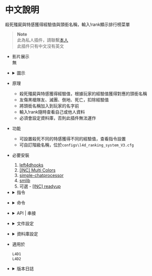 # 中文說明
殺死殭屍與特感獲得經驗值與頭銜名稱，輸入!rank顯示排行榜菜單

> __Note__
<br/>此為私人插件，請聯繫[本人](https://github.com/fbef0102/Game-Private_Plugin#私人插件列表-private-plugins-list)
<br/>此插件只有中文沒有英文

* 影片展示
<br/>無

* <details><summary>圖示</summary>

	* 打開 Rank System 菜單
	<br/>![l4d_ranking_system_V3_1](image/l4d_ranking_system_V3_1.jpg)
	* 玩家聊天時，名子前面給予Rank稱號
	<br/>![l4d_ranking_system_V3_2](image/l4d_ranking_system_V3_2.jpg)
	* 自訂Rank階級
	<br/>![l4d_ranking_system_V3_3](image/l4d_ranking_system_V3_3.jpg)
	* 支援跨伺服器儲存資料庫
	<br/>![l4d_ranking_system_V3_4](image/l4d_ranking_system_V3_4.jpg)
</details>

* 原理
	* 殺死殭屍與特感獲得經驗值，根據玩家的經驗值獲得對應的頭銜名稱
	* 友傷黑槍隊友、滅團、倒地、死亡，扣除經驗值
	* 將頭銜名稱加入到玩家的名字前
	* 輸入!rank隨時查看自己或他人資料
	* 必須會設定資料庫，否則此插件無法運作

* 功能
	* 可設置殺死不同的特感獲得不同的經驗值，查看指令設置
	* 可自訂階級名稱，位於```configs\l4d_ranking_system_V3.cfg```

* 必要安裝
	1. [left4dhooks](https://forums.alliedmods.net/showthread.php?t=321696)
	2. [[INC] Multi Colors](https://github.com/fbef0102/L4D1_2-Plugins/releases/tag/Multi-Colors)
	3. [simple-chatprocessor](https://github.com/fbef0102/L4D1_2-Plugins/tree/master/simple-chatprocessor)
	4. [smlib](https://github.com/fbef0102/L4D1_2-Plugins/releases/tag/smlib-Colors)
	5. 可選 - [[INC] readyup](/Plugin_插件/Server_伺服器/readyup/scripting/include/readyup.inc)

* <details><summary>指令</summary>

	* cfg/sourcemod/l4d_ranking_system.cfg
		```php
		// 0=插件關閉, 1=插件開啟.
		l4d_ranking_system_allow "1"

		// 至少需要X位真人玩家在場才能獲得經驗值.
		l4d_ranking_system_player_require "2"

		// 儲存經驗值、稱號、排行系統的資料庫設定. (支援 MySQL & SQLite)
		l4d_ranking_system_database "rank"

		// 殺死Smoker所獲得的經驗值 (0=關閉)
		l4d_ranking_system_smoker_killed "5"

		// 殺死Boomer所獲得的經驗值 (0=關閉)
		l4d_ranking_system_boomer_illed "3"

		// 殺死Hunter所獲得的經驗值 (0=關閉)
		l4d_ranking_system_hunter_killed "8"

		// 殺死Jockey所獲得的經驗值 (0=關閉)
		l4d_ranking_system_jockey_killed "6"

		// 殺死Charger所獲得的經驗值 (0=關閉)
		l4d_ranking_system_charger_killed "7"

		// 殺死Spitter所獲得的經驗值 (0=關閉)
		l4d_ranking_system_spitter_killed "3"

		// 殺死Witch所獲得的經驗值 (0=關閉)
		l4d_ranking_system_witch_killed "100"

		// 殺死Tank所獲得的經驗值 (0=關閉)
		l4d_ranking_system_tank_killed "30"

		// 殺死普通感染者所獲得的經驗值 (0=關閉)
		l4d_ranking_system_zombie_killed "1"

		// 當殺死 1=Smoker, 2=Boomer, 4=Hunter, 8=Spitter, 16=Jockey, 32=Charger, 64=Tank, 128=Witch, 256=普通感染者時 提示獲得經驗值. 數字相加起來 (0=關閉提示, 511=全部)
		l4d_ranking_system_zombie_notify_flag "0"

		// 當玩家 1=連線進服後, 2=離開伺服器時, 4=加入倖存者時 提示所有人該玩家的排名. 數字相加起來 (0=關閉提示, 7=全部)
		l4d_ranking_system_join_leave_notify_flag "7"

		// 玩家在聊天室框聊天時，1=玩家名稱會加上稱號，0=玩家名稱不加稱號
		l4d_ranking_system_rank_display_name "1"

		// '經驗排行榜' 顯示多少個排名玩家?
		l4d_ranking_system_top_rank_numbers "200"

		// 團滅損失XX經驗值. (0=關閉)
		l4d_ranking_system_survivor_mission_lost "50"

		// 倖存者倒地損失XX經驗值. (0=關閉)
		l4d_ranking_system_survivor_incap "50"

		// 倖存者死亡損失XX經驗值. (0=關閉)
		l4d_ranking_system_survivor_death "50"

		// 友傷黑死隊友損失XX經驗值. (0=關閉)
		l4d_ranking_system_survivor_ff_kill "200"

		// 倖存者攻擊隊友損失友傷乘上X倍的經驗值. (0=關閉)
		l4d_ranking_system_survivor_ff_multi "2"
		```
</details>

* <details><summary>命令</summary>

	* **打開 Rank System 菜單**
		```php
		sm_rank
		sm_rankmenu
		sm_rk
		```
</details>

* <details><summary>API | 串接</summary>

    * ```scripting\include\l4d_ranking_system.inc```
        ```php
        Registers a library name: l4d_ranking_system
        ```
</details>

* <details><summary>文件設定</summary>

	* ```configs\l4d_ranking_system_V3.cfg``` 設置階級頭銜名稱
	* 經驗值最大只到2147483647，超過會發生bug，認真你就輸了 (有誰他馬的會達到這個21億點經驗值)
		```php
		"l4d_ranking_system"
		{
			"Rank"
			{
				"num"		"18" // 自訂有18個階級頭銜
				"1" // 當玩家的經驗值介於 0~999, 得到 "SILVER Ⅰ" 稱號
				{
					"Name"		"SILVER Ⅰ" 
					"Point_Min"	"0"
					"Point_Max"	"1000"
				}
				"2" // 當玩家的經驗值介於 1000~1999, 得到 "SILVER Ⅱ" 稱號
				{
					"Name"		"SILVER Ⅱ"
					"Point_Min"	"1000"
					"Point_Max"	"2000"
				}
				... // 以下類推
			}
		}
		```
</details>

* <details><summary>資料庫設定</summary>

	* 以下方法二選一
		1. MySQL: 支援跨伺服器，儲值經驗值，設定指令 ```l4d_ranking_system_database "rank"```，然後設定文件 *sourcemod\configs\databases.cfg*
			```php
			// 資料庫中自動創建表格，名稱是 "Ranking_System_V3"
			"rank"
			{
				"driver"			"default"
				"host"				"x.x.x.x"
				"database"			"yourdatabase"
				"user"				"youruser"
				"pass"				"yourpass"
				"port"				"yourport"
			}
			```
			
		2. SQLite: 本地資料庫，設定文件 *sourcemod\configs\databases.cfg*
			```php
			// 資料庫位於 ```sourcemod\data\sqlite\rank_system.sq3``` (自動創建)
			"rank"
			{
				"driver"			"sqlite"
				"database"			"rank_system"
			}
			```
</details>

* 適用於
	```
	L4D1
	L4D2
	```

* <details><summary>版本日誌</summary>

	* v1.5h (2024-2-28)
		* Replace OnClientPutInServer with OnClientPostAdminCheck to fix client can't load data from database

	* v1.4h (2024-1-20)
		* Compatible with [simple-chatcolors](/Plugin_插件/Fun_娛樂/simple-chatcolors) by harry
		* Add API

	* v1.3h (2023-12-10)
		* Detect ff damage if incap teammate
		* 數據庫顯示中文

	* v1.2h (2023-6-16)
		* Delete l4d2_skill_detect

	* v1.1h (2023-6-15)
		* Add smlib and simple-chatprocessor

	* v1.0h (2023-5-12)
		* Initial Release
</details>
